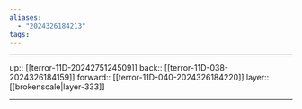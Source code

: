 ```yaml
---
aliases:
  - "2024326184213"
tags:
---
```




***

up:: [[terror-11D-2024275124509]]
back:: [[terror-11D-038-2024326184159]]
forward:: [[terror-11D-040-2024326184220]]
layer:: [[brokenscale|layer-333]]

***
